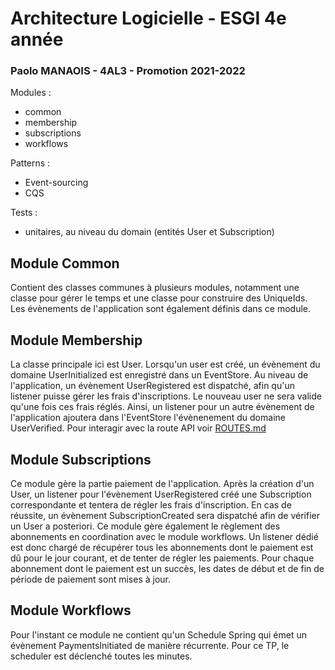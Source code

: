 # Architecture Logicielle - ESGI 4e année
### Paolo MANAOIS - 4AL3 - Promotion 2021-2022

Modules :  
* common  
* membership  
* subscriptions 
* workflows

Patterns :
* Event-sourcing 
* CQS  

Tests : 
* unitaires, au niveau du domain (entités User et Subscription)

## Module Common  
Contient des classes communes à plusieurs modules, notamment une classe pour gérer le temps et une classe pour construire
des UniqueIds.  
Les évènements de l'application sont également définis dans ce module.

## Module Membership
La classe principale ici est User. Lorsqu'un user est créé, un évènement du domaine UserInitialized est enregistré dans un EventStore. 
Au niveau de l'application, un évènement UserRegistered est dispatché, afin qu'un listener puisse gérer les frais d'inscriptions. 
Le nouveau user ne sera valide qu'une fois ces frais réglés. Ainsi, un listener pour un autre évènement de l'application 
ajoutera dans l'EventStore l'évènenement du domaine UserVerified. 
Pour interagir avec la route API voir [ROUTES.md](./ROUTES.md)

## Module Subscriptions
Ce module gère la partie paiement de l'application. Après la création d'un User, un listener pour l'évènement UserRegistered 
créé une Subscription correspondante et tentera de régler les frais d'inscription. En cas de réussite, un évènement SubscriptionCreated 
sera dispatché afin de vérifier un User a posteriori. Ce module gère également le règlement des abonnements en coordination 
avec le module workflows. Un listener dédié est donc chargé de récupérer tous les abonnements dont le paiement est dû pour 
le jour courant, et de tenter de régler les paiements. Pour chaque abonnement dont le paiement est un succès, les dates de début et de fin 
de période de paiement sont mises à jour.

## Module Workflows
Pour l'instant ce module ne contient qu'un Schedule Spring qui émet un évènement PaymentsInitiated de manière récurrente. 
Pour ce TP, le scheduler est déclenché toutes les minutes.